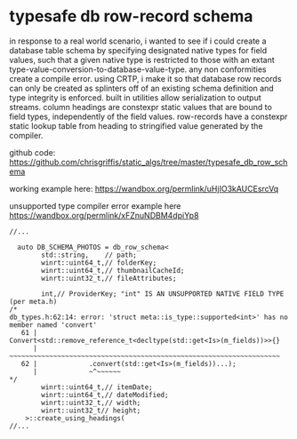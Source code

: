 # typesafe db row-record schema

in response to a real world scenario, i wanted to see if i could create a database table schema by specifying designated native types for field values, such that a given native type is restricted to those with an extant type-value-conversion-to-database-value-type. any non conformities create a compile error. using CRTP, i make it so that database row records can only be created as splinters off of an existing schema definition and type integrity is enforced. built in utilities allow serialization to output streams. column headings are constexpr static values that are bound to field types, independently of the field values. row-records have a constexpr static lookup table from heading to stringified value generated by the compiler.

github code:
https://github.com/chrisgriffis/static_algs/tree/master/typesafe_db_row_schema

working example here:
https://wandbox.org/permlink/uHjIO3kAUCEsrcVq

unsupported type compiler error example here
https://wandbox.org/permlink/xFZnuNDBM4dpiYp8

```
//...

  auto DB_SCHEMA_PHOTOS = db_row_schema<
        std::string,    // path;
        winrt::uint64_t,// folderKey;
        winrt::uint64_t,// thumbnailCacheId;
        winrt::uint32_t,// fileAttributes;
    
        int,// ProviderKey; "int" IS AN UNSUPPORTED NATIVE FIELD TYPE (per meta.h)
/*
db_types.h:62:14: error: 'struct meta::is_type::supported<int>' has no member named 'convert'
   61 |             Convert<std::remove_reference_t<decltype(std::get<Is>(m_fields))>>{}
      |             ~~~~~~~~~~~~~~~~~~~~~~~~~~~~~~~~~~~~~~~~~~~~~~~~~~~~~~~~~~~~~~~~~~~~
   62 |             .convert(std::get<Is>(m_fields))...);
      |             ~^~~~~~~
*/
        winrt::uint64_t,// itemDate;
        winrt::uint64_t,// dateModified;
        winrt::uint32_t,// width;
        winrt::uint32_t// height;
    >::create_using_headings(
//...
```
